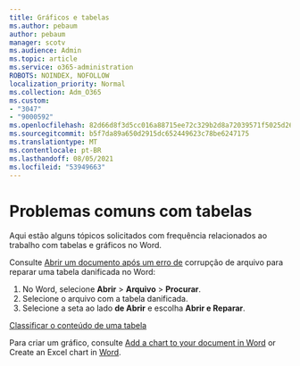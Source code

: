 ```yaml
---
title: Gráficos e tabelas
ms.author: pebaum
author: pebaum
manager: scotv
ms.audience: Admin
ms.topic: article
ms.service: o365-administration
ROBOTS: NOINDEX, NOFOLLOW
localization_priority: Normal
ms.collection: Adm_O365
ms.custom:
- "3047"
- "9000592"
ms.openlocfilehash: 82d66d8f3d5cc016a88715ee72c329b2d8a72039571f5025d267339e9f3126a6
ms.sourcegitcommit: b5f7da89a650d2915dc652449623c78be6247175
ms.translationtype: MT
ms.contentlocale: pt-BR
ms.lasthandoff: 08/05/2021
ms.locfileid: "53949663"
---
```

# <a name="common-issues-with-tables"></a>Problemas comuns com tabelas 

Aqui estão alguns tópicos solicitados com frequência relacionados ao trabalho com tabelas e gráficos no Word.

Consulte [Abrir um documento após um erro de](https://support.office.com/article/47df9d48-2165-4411-a699-1786ac734bc3) corrupção de arquivo para reparar uma tabela danificada no Word:

 1. No Word, selecione **Abrir**  >  **Arquivo**  >  **Procurar**.
 2. Selecione o arquivo com a tabela danificada.
 3. Selecione a seta ao lado **de Abrir** e escolha **Abrir e Reparar**.

[Classificar o conteúdo de uma tabela](https://support.office.com/article/F8392477-4613-49CD-ABA6-7C2E48F1D91F)

Para criar um gráfico, consulte [Add a chart to your document in Word](https://support.office.com/article/ff48e3eb-5e04-4368-a39e-20df7c798932) or Create an Excel chart in [Word](https://support.office.com/article/11A7D2F0-4487-4A9B-BBC6-D50916CD4A57).
